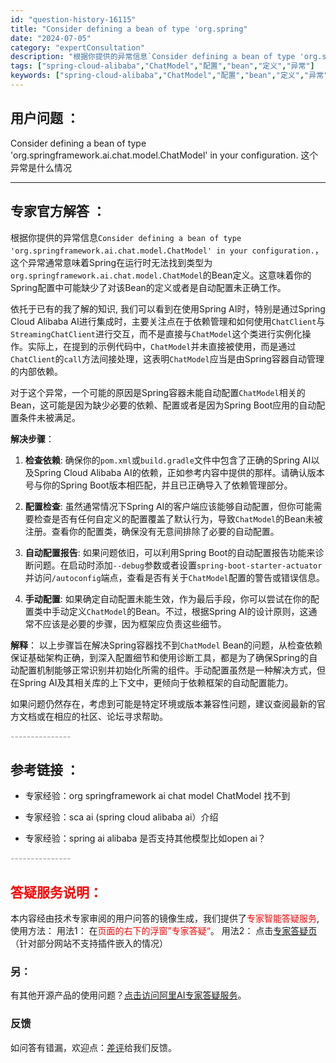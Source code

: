 ```yaml
---
id: "question-history-16115"
title: "Consider defining a bean of type 'org.spring"
date: "2024-07-05"
category: "expertConsultation"
description: "根据你提供的异常信息`Consider defining a bean of type 'org.springframework.ai.chat.model.ChatModel' in your configuration.`，这个异常通常意味着Spring在运行时无法找到类型为`org.sprin"
tags: ["spring-cloud-alibaba","ChatModel","配置","bean","定义","异常"]
keywords: ["spring-cloud-alibaba","ChatModel","配置","bean","定义","异常"]
---
```


## 用户问题 ： 
 Consider defining a bean of type 'org.springframework.ai.chat.model.ChatModel' in your configuration. 这个异常是什么情况  

---------------
## 专家官方解答 ：

根据你提供的异常信息`Consider defining a bean of type 'org.springframework.ai.chat.model.ChatModel' in your configuration.`，这个异常通常意味着Spring在运行时无法找到类型为`org.springframework.ai.chat.model.ChatModel`的Bean定义。这意味着你的Spring配置中可能缺少了对该Bean的定义或者是自动配置未正确工作。

依托于已有的我了解的知识, 我们可以看到在使用Spring AI时，特别是通过Spring Cloud Alibaba AI进行集成时，主要关注点在于依赖管理和如何使用`ChatClient`与`StreamingChatClient`进行交互，而不是直接与`ChatModel`这个类进行实例化操作。实际上，在提到的示例代码中，`ChatModel`并未直接被使用，而是通过`ChatClient`的`call`方法间接处理，这表明`ChatModel`应当是由Spring容器自动管理的内部依赖。

对于这个异常，一个可能的原因是Spring容器未能自动配置`ChatModel`相关的Bean，这可能是因为缺少必要的依赖、配置或者是因为Spring Boot应用的自动配置条件未被满足。

**解决步骤**：

1. **检查依赖**: 确保你的`pom.xml`或`build.gradle`文件中包含了正确的Spring AI以及Spring Cloud Alibaba AI的依赖，正如参考内容中提供的那样。请确认版本号与你的Spring Boot版本相匹配，并且已正确导入了依赖管理部分。

2. **配置检查**: 虽然通常情况下Spring AI的客户端应该能够自动配置，但你可能需要检查是否有任何自定义的配置覆盖了默认行为，导致`ChatModel`的Bean未被注册。查看你的配置类，确保没有无意间排除了必要的自动配置。

3. **自动配置报告**: 如果问题依旧，可以利用Spring Boot的自动配置报告功能来诊断问题。在启动时添加`--debug`参数或者设置`spring-boot-starter-actuator`并访问`/autoconfig`端点，查看是否有关于`ChatModel`配置的警告或错误信息。

4. **手动配置**: 如果确定自动配置未能生效，作为最后手段，你可以尝试在你的配置类中手动定义`ChatModel`的Bean。不过，根据Spring AI的设计原则，这通常不应该是必要的步骤，因为框架应负责这些细节。

**解释**：
以上步骤旨在解决Spring容器找不到`ChatModel` Bean的问题，从检查依赖保证基础架构正确，到深入配置细节和使用诊断工具，都是为了确保Spring的自动配置机制能够正常识别并初始化所需的组件。手动配置虽然是一种解决方式，但在Spring AI及其相关库的上下文中，更倾向于依赖框架的自动配置能力。

如果问题仍然存在，考虑到可能是特定环境或版本兼容性问题，建议查阅最新的官方文档或在相应的社区、论坛寻求帮助。


<font color="#949494">---------------</font> 


## 参考链接 ：

* 专家经验：org springframework ai chat model ChatModel 找不到 
 
 * 专家经验：sca ai (spring cloud alibaba ai）介绍 
 
 * 专家经验：spring ai alibaba 是否支持其他模型比如open ai？ 


 <font color="#949494">---------------</font> 
 


## <font color="#FF0000">答疑服务说明：</font> 

本内容经由技术专家审阅的用户问答的镜像生成，我们提供了<font color="#FF0000">专家智能答疑服务</font>,使用方法：
用法1： 在<font color="#FF0000">页面的右下的浮窗”专家答疑“</font>。
用法2： 点击[专家答疑页](https://answer.opensource.alibaba.com/docs/intro)（针对部分网站不支持插件嵌入的情况）
### 另：


有其他开源产品的使用问题？[点击访问阿里AI专家答疑服务](https://answer.opensource.alibaba.com/docs/intro)。
### 反馈
如问答有错漏，欢迎点：[差评](https://ai.nacos.io/user/feedbackByEnhancerGradePOJOID?enhancerGradePOJOId=16137)给我们反馈。
